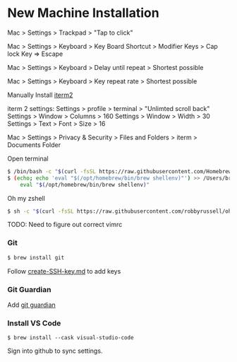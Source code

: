 # New Machine Installation

Mac > Settings > Trackpad > "Tap to click"

Mac > Settings > Keyboard > Key Board Shortcut > Modifier Keys > Cap lock Key => Escape

Mac > Settings > Keyboard > Delay until repeat > Shortest possible

Mac > Settings > Keyboard > Key repeat rate > Shortest possible


Manually Install [iterm2](https://iterm2.com/)

iterm 2 settings:
Settings > profile > terminal > "Unlimted scroll back"
Settings > Window > Columns > 160
Settings > Window > Width > 30
Settings > Text > Font > Size > 16

Mac > Settings > Privacy & Security > Files and Folders > iterm > Documents Folder

Open terminal
```bash
$ /bin/bash -c "$(curl -fsSL https://raw.githubusercontent.com/Homebrew/install/HEAD/install.sh)"
$ (echo; echo 'eval "$(/opt/homebrew/bin/brew shellenv)"') >> /Users/bryantran/.zprofile
    eval "$(/opt/homebrew/bin/brew shellenv)"
```

Oh my zshell
```bash
$ sh -c "$(curl -fsSL https://raw.githubusercontent.com/robbyrussell/oh-my-zsh/master/tools/install.sh)"
```

TODO: Need to figure out correct vimrc

### Git

```bash
$ brew install git
```

Follow [create-SSH-key.md](./create-SSH-key.md) to add keys

### Git Guardian 

Add [git guardian](./gitguardian/01-full_ggshield_setup.sh) 

### Install VS Code

```
$ brew install --cask visual-studio-code
```

Sign into github to sync settings.
